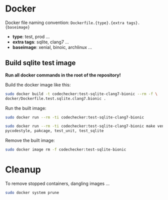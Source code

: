 # Docker

Docker file naming convention: `Dockerfile.{type}.{extra tags}.{baseimage}`

* __type__: test, prod ...
* __extra tags__: sqlite, clang7 ...
* __baseimage__: xenial, binoic, archlinux ...

## Build sqlite test image

__Run all docker commands in the root of the repository!__

Build the docker image like this:
```sh
sudo docker build -t codechecker:test-sqlite-clang7-bionic --rm -f \
docker/Dockerfile.test.sqlite.clang7.bionic .
```

Run the built image:
```sh
sudo docker run --rm -ti codechecker:test-sqlite-clang7-bionic
```

```sh
sudo docker run --rm -ti codechecker:test-sqlite-clang7-bionic make venv_dev \
pycodestyle, pakcage, test_unit, test_sqlite
```

Remove the built image:
```sh
sudo docker image rm -f codechecker:test-sqlite-bionic
```

# Cleanup

To remove stopped containers, dangling images ...
```sh
sudo docker system prune
```
